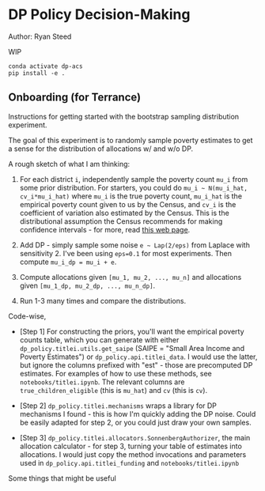 # DP Policy Decision-Making

Author: Ryan Steed

WIP

```
conda activate dp-acs
pip install -e .
```

## Onboarding (for Terrance)

Instructions for getting started with the bootstrap sampling distribution experiment.

The goal of this experiment is to randomly sample poverty estimates to get a sense for the distribution of allocations w/ and w/o DP.

A rough sketch of what I am thinking:

1.  For each district `i`, independently sample the poverty count `mu_i` from some prior distribution. For starters, you could do `mu_i ~ N(mu_i_hat, cv_i*mu_i_hat)` where `mu_i` is the true poverty count, `mu_i_hat` is the empirical poverty count given to us by the Census, and `cv_i` is the coefficient of variation also estimated by the Census. This is the distributional assumption the Census recommends for making confidence intervals - for more, read [this web page](https://www.census.gov/programs-surveys/saipe/guidance/district-estimates.html).

2. Add DP - simply sample some noise `e ~ Lap(2/eps)` from Laplace with sensitivity 2. I've been using `eps=0.1` for most experiments. Then compute `mu_i_dp = mu_i + e`.

3. Compute allocations given `[mu_1, mu_2, ..., mu_n]` and allocations given `[mu_1_dp, mu_2_dp, ..., mu_n_dp]`.

4. Run 1-3 many times and compare the distributions.

Code-wise,

- [Step 1] For constructing the priors, you'll want the empirical poverty counts table, which you can generate with either `dp_policy.titlei.utils.get_saipe` (SAIPE = "Small Area Income and Poverty Estimates") or `dp_policy.api.titlei_data`. I would use the latter, but ignore the columns prefixed with "est" - those are precomputed DP estimates. For examples of how to use these methods, see `notebooks/titlei.ipynb`. The relevant columns are `true_children_eligible` (this is `mu_hat`) and `cv` (this is `cv`).

- [Step 2] `dp_policy.titlei.mechanisms` wraps a library for DP mechanisms I found - this is how I'm quickly adding the DP noise. Could be easily adapted for step 2, or you could just draw your own samples.

- [Step 3] `dp_policy.titlei.allocators.SonnenbergAuthorizer`, the main allocation calculator - for step 3, turning your table of estimates into allocations. I would just copy the method invocations and parameters used in `dp_policy.api.titlei_funding` and `notebooks/titlei.ipynb`

Some things that might be useful